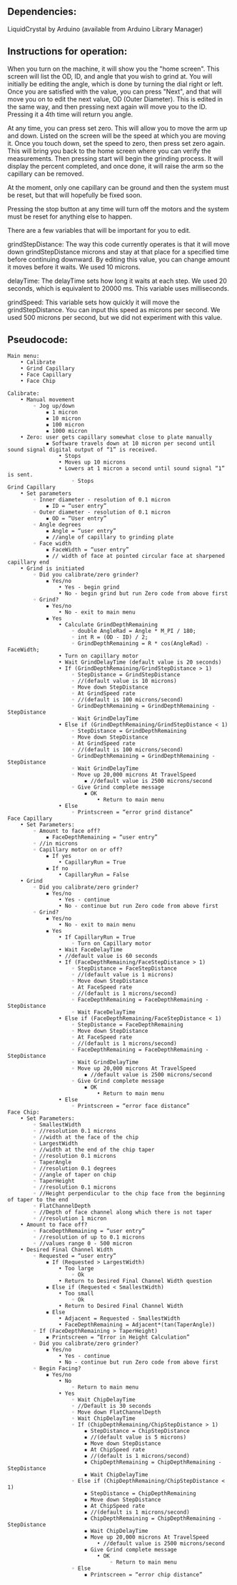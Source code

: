 ## Dependencies:

LiquidCrystal by Arduino (available from Arduino Library Manager)

## Instructions for operation:

When you turn on the machine, it will show you the "home screen". This screen will list the 
OD, ID, and angle that you wish to grind at. You will initially be editing the angle, which is done
by turning the dial right or left. Once you are satisfied with the value, you can press "Next", and that
will move you on to edit the next value, OD (Outer Diameter). This is edited in the same way, and then pressing
next again will move you to the ID. Pressing it a 4th time will return you angle.

At any time, you can press set zero. This will allow you to move the arm up and down. Listed on the screen will be 
the speed at which you are moving it. Once you touch down, set the speed to zero, then press set zero again. 
This will bring you back to the home screen where you can verify the measurements. Then pressing start will begin the
grinding process. It will display the percent completed, and once done, it will raise the arm so the capillary can be removed.

At the moment, only one capillary can be ground and then the system must be reset, but that will hopefully be fixed soon.

Pressing the stop button at any time will turn off the motors and the system must be reset for anything else to happen.

There are a few variables that will be important for you to edit.

grindStepDistance: The way this code currently operates is that it will move down
		   grindStepDistance microns and stay at that place for a specified time
		   before continuing downward. By editing this value, you can change
		   amount it moves before it waits. We used 10 microns.

delayTime: 	   The delayTime sets how long it waits at each step. We used 20 seconds,
		   which is equivalent to 20000 ms. This variable uses milliseconds.


grindSpeed: 	   This variable sets how quickly it will move the grindStepDistance. You 
		   can input this speed as microns per second. We used 500 microns per second,
		   but we did not experiment with this value.



## Pseudocode:
```
Main menu:
    • Calibrate
    • Grind Capillary
    • Face Capillary 
    • Face Chip

Calibrate:
    • Manual movement
        ◦ Jog up/down
            ▪ 1 micron
            ▪ 10 micron
            ▪ 100 micron
            ▪ 1000 micron
    • Zero: user gets capillary somewhat close to plate manually
            ▪ Software travels down at 10 micron per second until sound signal digital output of “1” is received. 
                • Stops
                • Moves up 10 microns
                • Lowers at 1 micron a second until sound signal “1” is sent.
                    ◦ Stops
Grind Capillary
    • Set parameters
        ◦ Inner diameter - resolution of 0.1 micron
            ▪ ID = “user entry”
        ◦ Outer diameter - resolution of 0.1 micron
            ▪ OD = “User entry”
        ◦ Angle degrees
            ▪ Angle = “user entry”
            ▪ //angle of capillary to grinding plate
        ◦ Face width
            ▪ FaceWidth = “user entry”
            ▪ // width of face at pointed circular face at sharpened capillary end
    • Grind is initiated
        ◦ Did you calibrate/zero grinder?
            ▪ Yes/no
                • Yes - begin grind
                • No - begin grind but run Zero code from above first
        ◦ Grind?
            ▪ Yes/no
                • No - exit to main menu
            ▪ Yes
                • Calculate GrindDepthRemaining 
                    ◦ double AngleRad = Angle * M_PI / 180;
                    ◦ int R = (OD - ID) / 2;
                    ◦ GrindDepthRemaining = R * cos(AngleRad) - FaceWidth;
                • Turn on capillary motor
                • Wait GrindDelayTime (default value is 20 seconds)
                • If (GrindDepthRemaining/GrindStepDistance > 1)
                    ◦ StepDistance = GrindStepDistance
                    ◦ //(default value is 10 microns)
                    ◦ Move down StepDistance
                    ◦ At GrindSpeed rate 
                    ◦ //(default is 100 microns/second)
                    ◦ GrindDepthRemaining = GrindDepthRemaining - StepDistance
                    ◦ Wait GrindDelayTime
                • Else if (GrindDepthRemaining/GrindStepDistance < 1)
                    ◦ StepDistance = GrindDepthRemaining
                    ◦ Move down StepDistance
                    ◦ At GrindSpeed rate 
                    ◦ //(default is 100 microns/second)
                    ◦ GrindDepthRemaining = GrindDepthRemaining - StepDistance
                    ◦ Wait GrindDelayTime
                    ◦ Move up 20,000 microns At TravelSpeed
                        ▪ //default value is 2500 microns/second
                    ◦ Give Grind complete message
                        ▪ OK
                            • Return to main menu
                • Else
                    ◦ Printscreen = “error grind distance”
Face Capillary
    • Set Parameters:
        ◦ Amount to face off?
            ▪ FaceDepthRemaining = “user entry”
        ◦ //in microns
        ◦ Capillary motor on or off?
            ▪ If yes
                • CapillaryRun = True
            ▪ If no
                • CapillaryRun = False
    • Grind
        ◦ Did you calibrate/zero grinder?
            ▪ Yes/no
                • Yes - continue
                • No - continue but run Zero code from above first
        ◦ Grind?
            ▪ Yes/no
                • No - exit to main menu
            ▪ Yes
                • If CapillaryRun = True
                    ◦ Turn on Capillary motor
                • Wait FaceDelayTime
                • //default value is 60 seconds
                • If (FaceDepthRemaining/FaceStepDistance > 1)
                    ◦ StepDistance = FaceStepDistance
                    ◦ //(default value is 1 microns)
                    ◦ Move down StepDistance
                    ◦ At FaceSpeed rate 
                    ◦ //(default is 1 microns/second)
                    ◦ FaceDepthRemaining = FaceDepthRemaining - StepDistance
                    ◦ Wait FaceDelayTime
                • Else if (FaceDepthRemaining/FaceStepDistance < 1)
                    ◦ StepDistance = FaceDepthRemaining
                    ◦ Move down StepDistance
                    ◦ At FaceSpeed rate 
                    ◦ //(default is 1 microns/second)
                    ◦ FaceDepthRemaining = FaceDepthRemaining - StepDistance
                    ◦ Wait GrindDelayTime
                    ◦ Move up 20,000 microns At TravelSpeed
                        ▪ //default value is 2500 microns/second
                    ◦ Give Grind complete message
                        ▪ OK
                            • Return to main menu
                • Else
                    ◦ Printscreen = “error face distance”
Face Chip:
    • Set Parameters:
        ◦ SmallestWidth
        ◦ //resolution 0.1 microns
        ◦ //width at the face of the chip
        ◦ LargestWidth
        ◦ //width at the end of the chip taper
        ◦ //resolution 0.1 microns
        ◦ TaperAngle
        ◦ //resolution 0.1 degrees
        ◦ //angle of taper on chip
        ◦ TaperHeight
        ◦ //resolution 0.1 microns
        ◦ //Height perpendicular to the chip face from the beginning of taper to the end
        ◦ FlatChannelDepth
        ◦ //Depth of face channel along which there is not taper
        ◦ //resolution 1 micron
    • Amount to face off?
        ◦ FaceDepthRemaining = “user entry”
        ◦ //resolution of up to 0.1 microns
        ◦ //values range 0 - 500 micron
    • Desired Final Channel Width
        ◦ Requested = “user entry”
            ▪ If (Requested > LargestWidth)
                • Too large
                    ◦ Ok
                • Return to Desired Final Channel Width question
            ▪ Else if (Requested < SmallestWidth)
                • Too small
                    ◦ Ok
                • Return to Desired Final Channel Width
            ▪ Else
                • Adjacent = Requested - SmallestWidth
                • FaceDepthRemaining = Adjacent*(tan(TaperAngle))
        ◦ If (FaceDepthRemaining > TaperHeight)
            ▪ Printscreen = “Error in Height Calculation”
        ◦ Did you calibrate/zero grinder?
            ▪ Yes/no
                • Yes - continue
                • No - continue but run Zero code from above first
        ◦ Begin Facing?
            ▪ Yes/no
                • No
                    ◦ Return to main menu
                • Yes
                    ◦ Wait ChipDelayTime
                    ◦ //Default is 30 seconds
                    ◦ Move down FlatChannelDepth
                    ◦ Wait ChipDelayTime
                    ◦ If (ChipDepthRemaining/ChipStepDistance > 1)
                        ▪ StepDistance = ChipStepDistance
                        ▪ //(default value is 5 microns)
                        ▪ Move down StepDistance
                        ▪ At ChipSpeed rate 
                        ▪ //(default is 1 microns/second)
                        ▪ ChipDepthRemaining = ChipDepthRemaining - StepDistance
                        ▪ Wait ChipDelayTime
                    ◦ Else if (ChipDepthRemaining/ChipStepDistance < 1)
                        ▪ StepDistance = ChipDepthRemaining
                        ▪ Move down StepDistance
                        ▪ At ChipSpeed rate 
                        ▪ //(default is 1 microns/second)
                        ▪ ChipDepthRemaining = ChipDepthRemaining - StepDistance
                        ▪ Wait ChipDelayTime
                        ▪ Move up 20,000 microns At TravelSpeed
                            • //default value is 2500 microns/second
                        ▪ Give Grind complete message
                            • OK
                                ◦ Return to main menu
                    ◦ Else
                        ▪ Printscreen = “error chip distance”
```
